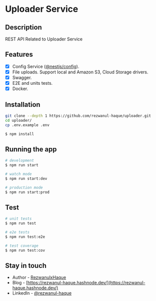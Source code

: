 # Uploader Service

## Description

REST API Related to Uploader Service

## Features

- [x] Config Service ([@nestjs/config](https://www.npmjs.com/package/@nestjs/config)).
- [x] File uploads. Support local and Amazon S3, Cloud Storage drivers.
- [x] Swagger.
- [x] E2E and units tests.
- [x] Docker.

## Installation
```bash
git clone --depth 1 https://github.com/rezwanul-haque/uploader.git
cd uploader/
cp .env.example .env
```

```bash
$ npm install
```

## Running the app

```bash
# development
$ npm run start

# watch mode
$ npm run start:dev

# production mode
$ npm run start:prod
```

## Test

```bash
# unit tests
$ npm run test

# e2e tests
$ npm run test:e2e

# test coverage
$ npm run test:cov
```

## Stay in touch

- Author - [RezwanulxHaque](https://github.com/Rezwanul-Haque)
- Blog - [https://rezwanul-haque.hashnode.dev/](https://rezwanul-haque.hashnode.dev/)
- LinkedIn - [@rezwanul-haque](https://www.linkedin.com/in/rezwanul-haque/)

